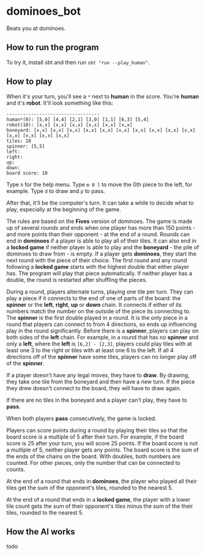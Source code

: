 # dominoes_bot
Beats you at dominoes.

## How to run the program
To try it, install sbt and then run `sbt "run --play_human"`.

## How to play
When it's your turn, you'll see a `*` next to **human** in the score. You're **human** and it's **robot**.  It'll 
look something like this:

```
----------------------------------
human*(0): [5,0] [4,4] [2,1] [3,0] [1,1] [6,3] [5,4]
robot(10): [x,x] [x,x] [x,x] [x,x] [x,x] [x,x]
boneyard: [x,x] [x,x] [x,x] [x,x] [x,x] [x,x] [x,x] [x,x] [x,x] [x,x] [x,x] [x,x] [x,x] [x,x]
tiles: 28
spinner: [5,5]
left: 
right: 
up: 
down: 
board score: 10
```

Type `h` for the help menu. Type `m 0 l` to move the 0th piece to the left, for example. Type `d` to draw and 
`p` to pass.

After that, it'll be the computer's turn. It can take a while to decide what to play, especially at the beginning
of the game.

The rules are based on the **Fives** version of dominoes. The game is made up of several rounds and ends when one player
has more than 150 points - and more points than their opponent - at the end of a round. Rounds can end in **dominoes** if 
a player is able to play all of their tiles. It can also end in a **locked game** if neither player is able to play and
the **boneyard** - the pile of dominoes to draw from - is empty. If a player gets **dominoes**, they start the next round
with the piece of their choice. The first round and any round following a **locked game** starts with the highest double
that either player has. The program will play that piece automatically. If neither player has a double, the round is
restarted after shuffling the pieces.

During a round, players alternate turns, playing one tile per turn. They can play a piece if it connects to the end
of one of parts of the board: the **spinner** or the **left**, **right**, **up** or **down** chain. It connects if either of its numbers
match the number on the outside of the piece its connecting to. The **spinner** is the first double played in a round. It is the only
piece in a round that players can connect to from 4 directions, so ends up influencing play in the round significantly. Before there
is a **spinner**, players can play on both sides of the **left** chain. For example, in a round that has no **spinner** and only 
a **left**, where the **left** is `[6,2] - [2,3]`, players could play tiles with at least one 3 to the right or tiles with
at least one 6 to the left. If all 4 directions off of the **spinner** have some tiles, players can no longer play off of the 
**spinner**.

If a player doesn't have any legal moves, they have to **draw**. By drawing, they take one tile from the boneyard and
then have a new turn. If the piece they drew doesn't connect to the board, they will have to draw again.

If there are no tiles in the boneyard and a player can't play, they have to **pass**.

When both players **pass** consecutively, the game is locked.

Players can score points during a round by playing their tiles so that the board score is a multiple of 5 after their turn.
For example, if the board score is 25 after your turn, you will score 25 points. If the board score is not a multiple of 5,
neither player gets any points. The board score is the sum of the ends of the chains on the board. With doubles, both numbers
are counted. For other pieces, only the number that can be connected to counts.

At the end of a round that ends in **dominoes**, the player who played all their tiles get the sum of the opponent's tiles, 
rounded to the nearest 5.

At the end of a round that ends in a **locked game**, the player with a lower tile count gets the sum of their opponent's tiles minus the sum
of the their tiles, rounded to the nearest 5.

## How the AI works
todo
